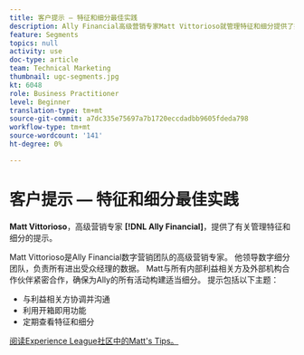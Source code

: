 ```yaml
---
title: 客户提示 — 特征和细分最佳实践
description: Ally Financial高级营销专家Matt Vittorioso就管理特征和细分提供了技巧。
feature: Segments
topics: null
activity: use
doc-type: article
team: Technical Marketing
thumbnail: ugc-segments.jpg
kt: 6048
role: Business Practitioner
level: Beginner
translation-type: tm+mt
source-git-commit: a7dc335e75697a7b1720eccdadbb9605fdeda798
workflow-type: tm+mt
source-wordcount: '141'
ht-degree: 0%

---
```



# 客户提示 — 特征和细分最佳实践

**Matt Vittorioso**，高级营销专家 **[!DNL Ally Financial]**，提供了有关管理特征和细分的提示。

Matt Vittorioso是Ally Financial数字营销团队的高级营销专家。 他领导数字细分团队，负责所有进出受众经理的数据。 Matt与所有内部利益相关方及外部机构合作伙伴紧密合作，确保为Ally的所有活动构建适当细分。 提示包括以下主题：

* 与利益相关方协调并沟通
* 利用开箱即用功能
* 定期查看特征和细分

[阅读Experience League社区中的Matt&#39;s Tips。](https://experienceleaguecommunities.adobe.com/t5/adobe-audience-manager-blogs/traits-and-segments-best-practices/ba-p/367729)
